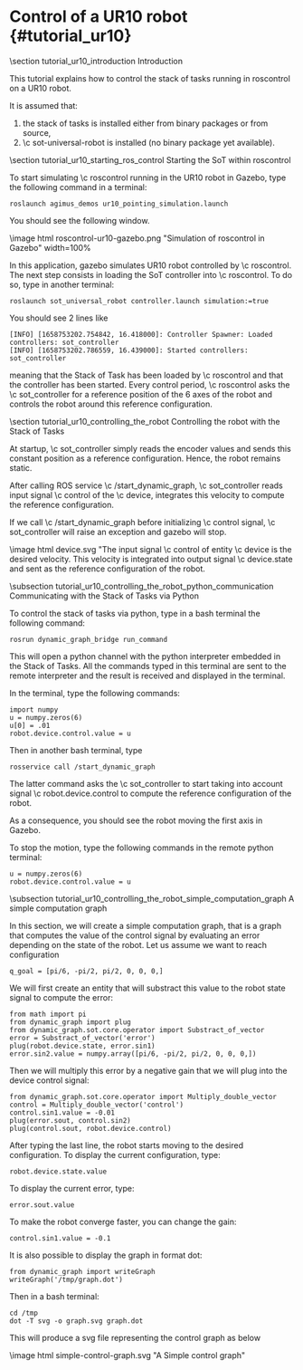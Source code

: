 # Control of a UR10 robot {#tutorial_ur10}

\section tutorial_ur10_introduction Introduction

This tutorial explains how to control the stack of tasks running in roscontrol
on a UR10 robot.

It is assumed that:

1. the stack of tasks is installed either from binary packages or from source,
2. \c sot-universal-robot is installed (no binary package yet available).

\section tutorial_ur10_starting_ros_control Starting the SoT within roscontrol

To start simulating \c roscontrol running in the UR10 robot in Gazebo, type the following command in a terminal:

    roslaunch agimus_demos ur10_pointing_simulation.launch

You should see the following window.

\image html roscontrol-ur10-gazebo.png "Simulation of roscontrol in Gazebo" width=100%

In this application, gazebo simulates UR10 robot controlled by \c roscontrol. The next step consists in loading the SoT controller into \c roscontrol. To do so, type in another terminal:

    roslaunch sot_universal_robot controller.launch simulation:=true

You should see 2 lines like

    [INFO] [1658753202.754842, 16.418000]: Controller Spawner: Loaded controllers: sot_controller
    [INFO] [1658753202.786559, 16.439000]: Started controllers: sot_controller

meaning that the Stack of Task has been loaded by \c roscontrol and that the controller has been started. Every control period, \c roscontrol asks the \c sot_controller for a reference position of the 6 axes of the robot and controls the robot around this reference configuration.

\section tutorial_ur10_controlling_the_robot Controlling the robot with the Stack of Tasks

At startup, \c sot_controller simply reads the encoder values and sends this constant position as a reference configuration. Hence, the robot remains static.

After calling ROS service \c /start_dynamic_graph, \c sot_controller reads input signal \c control of the \c device, integrates this velocity to compute the reference configuration.

If we call \c /start_dynamic_graph before initializing \c control signal, \c sot_controller will raise an exception and gazebo will stop.

\image html device.svg "The input signal \c control of entity \c device is the desired velocity. This velocity is integrated into output signal \c device.state and sent as the reference configuration of the robot.

\subsection tutorial_ur10_controlling_the_robot_python_communication Communicating with the Stack of Tasks via Python

To control the stack of tasks via python, type in a bash terminal the following command:

    rosrun dynamic_graph_bridge run_command

This will open a python channel with the python interpreter embedded in the Stack of Tasks. All the commands typed in this terminal are sent to the remote interpreter and the result is received and displayed in the terminal.

In the terminal, type the following commands:

    import numpy
    u = numpy.zeros(6)
    u[0] = .01
    robot.device.control.value = u

Then in another bash terminal, type

    rosservice call /start_dynamic_graph

The latter command asks the \c sot_controller to start taking into account
signal \c robot.device.control to compute the reference configuration of the
robot.

As a consequence, you should see the robot moving the first axis in Gazebo.

To stop the motion, type the following commands in the remote python terminal:

    u = numpy.zeros(6)
    robot.device.control.value = u

\subsection tutorial_ur10_controlling_the_robot_simple_computation_graph A simple computation graph

In this section, we will create a simple computation graph, that is a graph
that computes the value of the control signal by evaluating an error depending
on the state of the robot. Let us assume we want to reach configuration

    q_goal = [pi/6, -pi/2, pi/2, 0, 0, 0,]

We will first create an entity that will substract this value to the robot state
signal to compute the error:

    from math import pi
    from dynamic_graph import plug
    from dynamic_graph.sot.core.operator import Substract_of_vector
    error = Substract_of_vector('error')
    plug(robot.device.state, error.sin1)
    error.sin2.value = numpy.array([pi/6, -pi/2, pi/2, 0, 0, 0,])

Then we will multiply this error by a negative gain that we will plug into
the device control signal:

    from dynamic_graph.sot.core.operator import Multiply_double_vector
    control = Multiply_double_vector('control')
    control.sin1.value = -0.01
    plug(error.sout, control.sin2)
    plug(control.sout, robot.device.control)

After typing the last line, the robot starts moving to the desired
configuration. To display the current configuration, type:

    robot.device.state.value

To display the current error, type:

    error.sout.value

To make the robot converge faster, you can change the gain:

    control.sin1.value = -0.1

It is also possible to display the graph in format dot:

    from dynamic_graph import writeGraph
    writeGraph('/tmp/graph.dot')

Then in a bash terminal:

    cd /tmp
    dot -T svg -o graph.svg graph.dot

This will produce a svg file representing the control graph as below

\image html simple-control-graph.svg "A Simple control graph"

